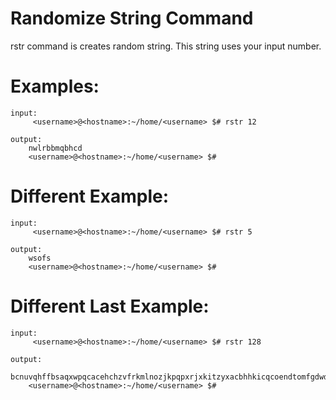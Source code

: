 # Randomize String Command 

rstr command is creates random string.
This string uses your input number.


# Examples:

```
input:
     <username>@<hostname>:~/home/<username> $# rstr 12 

output:
    nwlrbbmqbhcd
    <username>@<hostname>:~/home/<username> $#
```

# Different Example:
```
input:
     <username>@<hostname>:~/home/<username> $# rstr 5

output:
    wsofs
    <username>@<hostname>:~/home/<username> $#
```

# Different Last Example:
```
input:
     <username>@<hostname>:~/home/<username> $# rstr 128

output:
    bcnuvqhffbsaqxwpqcacehchzvfrkmlnozjkpqpxrjxkitzyxacbhhkicqcoendtomfgdwdwfcgpxiqvkuytdlcgdewhtaciohordtqkvwcsgspqoqmsboaguwnnyqxn
    <username>@<hostname>:~/home/<username> $#
```

